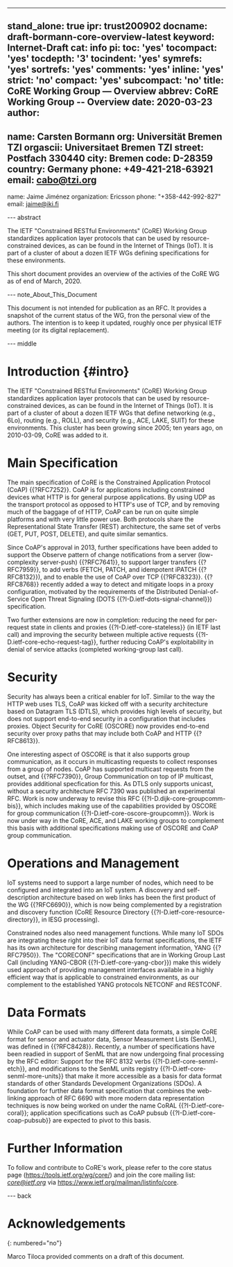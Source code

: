 ---
stand_alone: true
ipr: trust200902
docname: draft-bormann-core-overview-latest
keyword: Internet-Draft
cat: info
pi:
  toc: 'yes'
  tocompact: 'yes'
  tocdepth: '3'
  tocindent: 'yes'
  symrefs: 'yes'
  sortrefs: 'yes'
  comments: 'yes'
  inline: 'yes'
  strict: 'no'
  compact: 'yes'
  subcompact: 'no'
title: CoRE Working Group — Overview
abbrev: CoRE Working Group -- Overview
date: 2020-03-23
author:
-
  name: Carsten Bormann
  org: Universität Bremen TZI
  orgascii: Universitaet Bremen TZI
  street: Postfach 330440
  city: Bremen
  code: D-28359
  country: Germany
  phone: +49-421-218-63921
  email: cabo@tzi.org
-
  name: Jaime Jiménez
  organization: Ericsson
  phone: "+358-442-992-827"
  email: jaime@iki.fi

--- abstract

The IETF "Constrained RESTful Environments" (CoRE) Working Group standardizes application layer protocols that can be used by resource-constrained devices, as can be found in the Internet of Things (IoT).  It is part of a cluster of about a dozen IETF WGs defining specifications for these environments.

This short document provides an overview of the activies of the CoRE WG as of end of March, 2020.

--- note_About_This_Document

This document is not intended for publication as an RFC.  It provides
a snapshot of the current status of the WG, fron the personal view of
the authors.  The intention is to keep it updated, roughly once per
physical IETF meeting (or its digital replacement).

--- middle


# Introduction {#intro}


The IETF "Constrained RESTful Environments" (CoRE) Working Group standardizes application layer protocols that can be used by resource-constrained devices, as can be found in the Internet of Things (IoT).  It is part of a cluster of about a dozen IETF WGs that define networking (e.g., 6Lo), routing (e.g., ROLL), and security (e.g., ACE, LAKE, SUIT) for these environments.  This cluster has been growing since 2005; ten years ago, on 2010-03-09, CoRE was added to it.

# Main Specification

The main specification of CoRE is the Constrained Application Protocol (CoAP) {{?RFC7252}}.  CoAP is for applications including constrained devices what HTTP is for general purpose applications. By using UDP as the transport protocol as opposed to HTTP's use of TCP, and by removing much of the baggage of of HTTP, CoAP can be run on quite simple platforms and with very little power use.  Both protocols share the Representational State Transfer (REST) architecture, the same set of verbs (GET, PUT, POST, DELETE), and quite similar semantics.

Since CoAP's approval in 2013, further specifications have been added to support the Observe pattern of change notifications from a server (low-complexity server-push) {{?RFC7641}}, to support larger transfers {{?RFC7959}}, to add verbs (FETCH, PATCH, and idempotent iPATCH {{?RFC8132}}), and to enable the use of CoAP over TCP {{?RFC8323}}.  {{?RFC8768}} recently added a way to detect and mitigate loops in a proxy configuration, motivated by the requirements of the Distributed Denial-of-Service Open Threat Signaling (DOTS {{?I-D.ietf-dots-signal-channel}}) specification.

Two further extensions are now in completion: reducing the need for per-request state in clients and proxies {{?I-D.ietf-core-stateless}} (in IETF last call) and improving the security between multiple active requests {{?I-D.ietf-core-echo-request-tag}}, further reducing CoAP's exploitability in denial of service attacks (completed working-group last call).

# Security

Security has always been a critical enabler for IoT.  Similar to the way the HTTP web uses TLS, CoAP was kicked off with a security architecture based on Datagram TLS (DTLS), which provides high levels of security, but does not support end-to-end security in a configuration that includes proxies.
Object Security for CoRE (OSCORE) now provides end-to-end security over proxy paths that may include both CoAP and HTTP {{?RFC8613}}.

One interesting aspect of OSCORE is that it also supports group communication, as it occurs in multicasting requests to collect responses from a group of nodes.  CoAP has supported multicast requests from the outset, and {{?RFC7390}},
Group Communication on top of IP multicast, provides additional specfication for this.  As DTLS only supports unicast, without a security architecture RFC 7390 was published an experimental RFC.  Work is now underway to revise this  RFC {{?I-D.dijk-core-groupcomm-bis}}, which includes making use of the capabilities provided by OSCORE for group communication {{?I-D.ietf-core-oscore-groupcomm}}.  Work is now under way in the CoRE, ACE, and LAKE working groups to complement this basis with additional specifications making use of OSCORE and CoAP group communication.

# Operations and Management

IoT systems need to support a large number of nodes, which need to be configured and integrated into an IoT system.  A discovery and self-description architecture based on web links has been the first product of the WG {{?RFC6690}}, which is now being complemented by a registration and discovery function (CoRE Resource Directory {{?I-D.ietf-core-resource-directory}}, in IESG processing).

Constrained nodes also need management functions.  While many IoT SDOs are integrating these right into their IoT data format specifications, the IETF has its own architecture for describing management information, YANG {{?RFC7950}}.  The "CORECONF" specifications that are in Working Group Last Call (including YANG-CBOR {{?I-D.ietf-core-yang-cbor}}) make this widely used approach of providing management interfaces available in a highly efficient way that is applicable to constrained environments, as our complement to the established YANG protocols NETCONF and RESTCONF.

# Data Formats

While CoAP can be used with many different data formats, a simple CoRE format for sensor and actuator data, Sensor Measurement Lists (SenML), was defined in {{?RFC8428}}.  Recently, a number of specifications have been readied in support of SenML that are now undergoing final processing by the RFC editor:  Support for the RFC 8132 verbs {{?I-D.ietf-core-senml-etch}}, and modifications to the SenML units registry {{?I-D.ietf-core-senml-more-units}} that make it more accessible as a basis for data format standards of other Standards Development Organizations (SDOs).
A foundation for further data format specification that combines the web-linking approach of RFC 6690 with more modern data representation techniques is now being worked on under the name CoRAL {{?I-D.ietf-core-coral}}; application specifications such as CoAP pubsub {{?I-D.ietf-core-coap-pubsub}} are expected to pivot to this basis.

# Further Information

To follow and contribute to CoRE's work, please refer to the core status page (<https://tools.ietf.org/wg/core/>) and join the core mailing list: *core@ietf.org* via <https://www.ietf.org/mailman/listinfo/core>.

--- back

# Acknowledgements
{: numbered="no"}

Marco Tiloca provided comments on a draft of this document.

